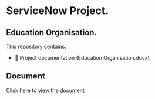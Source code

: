 # ServiceNow Project.
## Education Organisation.

This repository contains:
- 📄 Project documentation (Education Organisation.docx)

## Document
[Click here to view the document](https://github.com/Sivanesh0102/Laptop-Catalog/blob/main/Eduaction%20Organisation.docx)
